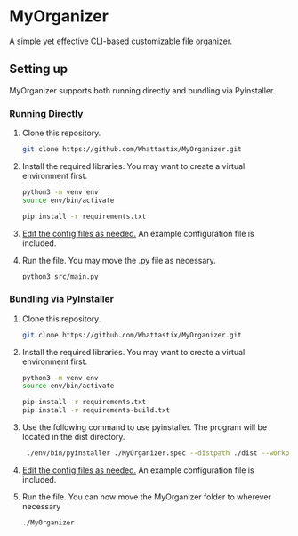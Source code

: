# MyOrganizer

A simple yet effective CLI-based customizable file organizer.

## Setting up

MyOrganizer supports both running directly and bundling via PyInstaller.

### Running Directly

1. Clone this repository.  

    ```bash
    git clone https://github.com/Whattastix/MyOrganizer.git
    ```

2. Install the required libraries. You may want to create a virtual environment first.

    ```bash
    python3 -m venv env 
    source env/bin/activate

    pip install -r requirements.txt
    ```

3. [Edit the config files as needed.](CONFIG.md) An example configuration file is included.

4. Run the file. You may move the .py file as necessary.

    ```bash
    python3 src/main.py 
    ```

### Bundling via PyInstaller

1. Clone this repository.  

    ```bash
    git clone https://github.com/Whattastix/MyOrganizer.git
    ```

2. Install the required libraries. You may want to create a virtual environment first.

    ```bash
    python3 -m venv env 
    source env/bin/activate

    pip install -r requirements.txt
    pip install -r requirements-build.txt
    ```

3. Use the following command to use pyinstaller. The program will be located in the dist directory.

   ```bash
    ./env/bin/pyinstaller ./MyOrganizer.spec --distpath ./dist --workpath ./temp
   ```

4. [Edit the config files as needed.](CONFIG.md) An example configuration file is included.

5. Run the file. You can now move the MyOrganizer folder to wherever necessary

    ```bash
    ./MyOrganizer
    ```

